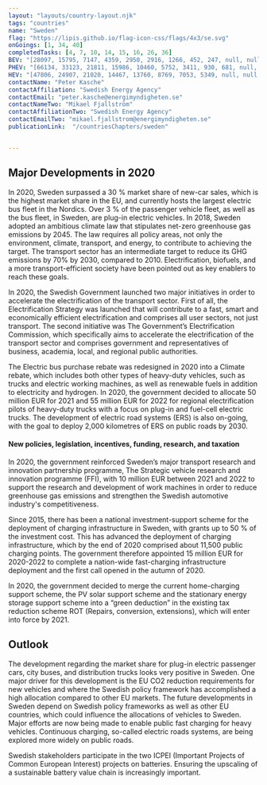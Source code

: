 ```yaml
---
layout: "layouts/country-layout.njk"
tags: "countries"
name: "Sweden"
flag: "https://lipis.github.io/flag-icon-css/flags/4x3/se.svg"
onGoings: [1, 34, 40]
completedTasks: [4, 7, 10, 14, 15, 16, 26, 36]
BEV: "[28097, 15795, 7147, 4359, 2950, 2916, 1266, 452, 247, null, null]"
PHEV: "[66134, 33123, 21811, 15986, 10460, 5752, 3411, 930, 681, null, null]"
HEV: "[47806, 24907, 21020, 14467, 13760, 8769, 7053, 5349, null, null, null]"
contactName: "​Peter Kasche"
contactAffiliation: "Swedish Energy Agency"
contactEmail: "peter.kasche@energimyndigheten.se"
contactNameTwo: "​​​​​​Mikael Fjallström"
contactAffiliationTwo: "Swedish Energy Agency"
contactEmailTwo: "mikael.fjallstrom@energimyndigheten.se"
publicationLink:  "/countriesChapters/sweden"


---
```

## Major Developments in 2020
In 2020, Sweden surpassed a 30 % market share of new-car sales, which is the highest market share in the EU, and currently hosts the largest electric bus fleet in the Nordics.  Over 3 % of the passenger vehicle fleet, as well as the bus fleet, in Sweden, are plug-in electric vehicles. In 2018, Sweden adopted an ambitious climate law that stipulates net-zero greenhouse gas emissions by 2045. The law requires all policy areas, not only the environment, climate, transport, and energy, to contribute to achieving the target. The transport sector has an intermediate target to reduce its GHG emissions by 70% by 2030, compared to 2010. Electrification, biofuels, and a more transport-efficient society have been pointed out as key enablers to reach these goals. 

In 2020, the Swedish Government launched two major initiatives in order to accelerate the electrification of the transport sector. First of all, the Electrification Strategy was launched that will contribute to a fast, smart and economically efficient electrification and comprises all user sectors, not just transport. The second initiative was The Government’s Electrification Commission, which specifically aims to accelerate the electrification of the transport sector and comprises government and representatives of business, academia, local, and regional public authorities.  

The Electric bus purchase rebate was redesigned in 2020 into a Climate rebate, which includes both other types of heavy-duty vehicles, such as trucks and electric working machines, as well as renewable fuels in addition to electricity and hydrogen. In 2020, the government decided to allocate 50 million EUR for 2021 and 55 million EUR for 2022 for regional electrification pilots of heavy-duty trucks with a focus on plug-in and fuel-cell electric trucks. The development of electric road systems (ERS) is also on-going, with the goal to deploy 2,000 kilometres of ERS on public roads by 2030.     

#### New policies, legislation, incentives, funding, research, and taxation  
In 2020, the government reinforced Sweden’s major transport research and innovation partnership programme, The Strategic vehicle research and innovation programme (FFI), with 10 million EUR between 2021 and 2022 to support the research and development of work machines in order to reduce greenhouse gas emissions and strengthen the Swedish automotive industry's competitiveness. 

Since 2015, there has been a national investment-support scheme for the deployment of charging infrastructure in Sweden, with grants up to 50 % of the investment cost. This has advanced the deployment of charging infrastructure, which by the end of 2020 comprised about 11,500 public charging points. The government therefore appointed 15 million EUR for 2020-2022 to complete a nation-wide fast-charging infrastructure deployment and the first call opened in the autumn of 2020. 

In 2020, the government decided to merge the current home-charging support scheme, the PV solar support scheme and the stationary energy storage support scheme into a “green deduction” in the existing tax reduction scheme ROT (Repairs, conversion, extensions), which will enter into force by 2021.  

## Outlook   
The development regarding the market share for plug-in electric passenger cars, city buses, and distribution trucks looks very positive in Sweden. One major driver for this development is the EU CO2 reduction requirements for new vehicles and where the Swedish policy framework has accomplished a high allocation compared to other EU markets. The future developments in Sweden depend on Swedish policy frameworks as well as other EU countries, which could influence the allocations of vehicles to Sweden. Major efforts are now being made to enable public fast charging for heavy vehicles. Continuous charging, so-called electric roads systems, are being explored more widely on public roads.  

Swedish stakeholders participate in the two ICPEI (Important Projects of Common European Interest) projects on batteries. Ensuring the upscaling of a sustainable battery value chain is increasingly important. 

   